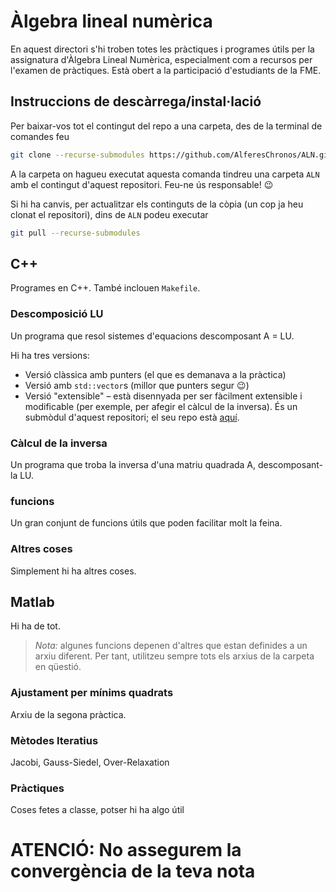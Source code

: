 # Àlgebra lineal numèrica
En aquest directori s'hi troben totes les pràctiques i programes útils per la assignatura d'Àlgebra Lineal Numèrica, especialment com a recursos per l'examen de pràctiques. Està obert a la participació d'estudiants de la FME. 

## Instruccions de descàrrega/instal·lació

Per baixar-vos tot el contingut del repo a una carpeta, des de la terminal de comandes feu
```sh
git clone --recurse-submodules https://github.com/AlferesChronos/ALN.git
```

A la carpeta on hagueu executat aquesta comanda tindreu una carpeta `ALN` amb el contingut d'aquest repositori. Feu-ne ús responsable! :wink:

Si hi ha canvis, per actualitzar els continguts de la còpia (un cop ja heu clonat el repositori), dins de `ALN` podeu executar

```sh
git pull --recurse-submodules
```



## C++
Programes en C++. També inclouen `Makefile`.
### Descomposició LU
Un programa que resol sistemes d'equacions descomposant A = LU.

Hi ha tres versions:
- Versió clàssica amb punters (el que es demanava a la pràctica)
- Versió amb `std::vector`s (millor que punters segur :wink:)
- Versió "extensible" – està disennyada per ser fàcilment extensible i modificable (per exemple, per afegir el càlcul de la inversa). És un submòdul d'aquest repositori; el seu repo està [aquí](https://www.github.com/plammens/LU).

### Càlcul de la inversa
Un programa que troba la inversa d'una matriu quadrada A, descomposant-la LU.

### funcions
Un gran conjunt de funcions útils que poden facilitar molt la feina.

### Altres coses
Simplement hi ha altres coses.

## Matlab
Hi ha de tot.

> *Nota:* algunes funcions depenen d'altres que estan definides a un arxiu diferent. Per tant, utilitzeu sempre tots els arxius de la carpeta en qüestió.

### Ajustament per mínims quadrats
Arxiu de la segona pràctica.

### Mètodes Iteratius
Jacobi, Gauss-Siedel, Over-Relaxation
### Pràctiques
Coses fetes a classe, potser hi ha algo útil

# ATENCIÓ: No assegurem la convergència de la teva nota
